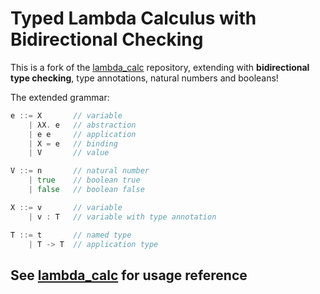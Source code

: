 # Typed Lambda Calculus with Bidirectional Checking

This is a fork of the [lambda_calc](https://github.com/WilliamRagstad/lambda_calc) repository, extending with **bidirectional type checking**, type annotations, natural numbers and booleans!

The extended grammar:

```go
e ::= X       // variable
    | λX. e   // abstraction
    | e e     // application
    | X = e   // binding
	| V       // value

V ::= n       // natural number
	| true    // boolean true
	| false   // boolean false

X ::= v       // variable
    | v : T   // variable with type annotation

T ::= t       // named type
	| T -> T  // application type
```

## See [lambda_calc](https://github.com/WilliamRagstad/lambda_calc) for usage reference
